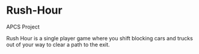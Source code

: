 # Rush-Hour
APCS Project

Rush Hour is a single player game where you shift blocking cars and trucks out of your way to clear a path to the exit.

